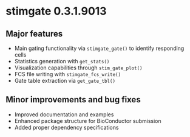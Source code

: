 # stimgate 0.3.1.9013

## Major features

* Main gating functionality via `stimgate_gate()` to identify responding cells
* Statistics generation with `get_stats()` 
* Visualization capabilities through `stim_gate_plot()`
* FCS file writing with `stimgate_fcs_write()`
* Gate table extraction via `get_gate_tbl()`

## Minor improvements and bug fixes

* Improved documentation and examples
* Enhanced package structure for BioConductor submission
* Added proper dependency specifications